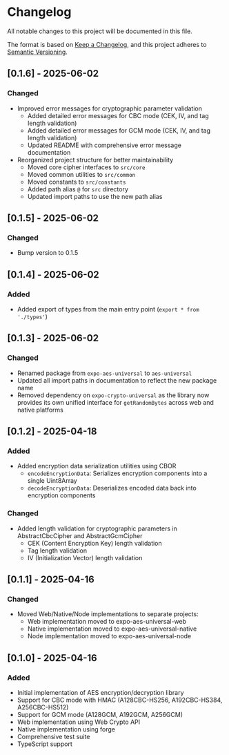 # Changelog

All notable changes to this project will be documented in this file.

The format is based on [Keep a Changelog](https://keepachangelog.com/en/1.0.0/),
and this project adheres to [Semantic Versioning](https://semver.org/spec/v2.0.0.html).

## [0.1.6] - 2025-06-02

### Changed

- Improved error messages for cryptographic parameter validation
  - Added detailed error messages for CBC mode (CEK, IV, and tag length validation)
  - Added detailed error messages for GCM mode (CEK, IV, and tag length validation)
  - Updated README with comprehensive error message documentation
- Reorganized project structure for better maintainability
  - Moved core cipher interfaces to `src/core`
  - Moved common utilities to `src/common`
  - Moved constants to `src/constants`
  - Added path alias `@` for `src` directory
  - Updated import paths to use the new path alias

## [0.1.5] - 2025-06-02

### Changed

- Bump version to 0.1.5

## [0.1.4] - 2025-06-02

### Added

- Added export of types from the main entry point (`export * from './types'`)

## [0.1.3] - 2025-06-02

### Changed

- Renamed package from `expo-aes-universal` to `aes-universal`
- Updated all import paths in documentation to reflect the new package name
- Removed dependency on `expo-crypto-universal` as the library now provides its own unified interface for `getRandomBytes` across web and native platforms

## [0.1.2] - 2025-04-18

### Added

- Added encryption data serialization utilities using CBOR
  - `encodeEncryptionData`: Serializes encryption components into a single Uint8Array
  - `decodeEncryptionData`: Deserializes encoded data back into encryption components

### Changed

- Added length validation for cryptographic parameters in AbstractCbcCipher and AbstractGcmCipher
  - CEK (Content Encryption Key) length validation
  - Tag length validation
  - IV (Initialization Vector) length validation

## [0.1.1] - 2025-04-16

### Changed

- Moved Web/Native/Node implementations to separate projects:
  - Web implementation moved to expo-aes-universal-web
  - Native implementation moved to expo-aes-universal-native
  - Node implementation moved to expo-aes-universal-node

## [0.1.0] - 2025-04-16

### Added

- Initial implementation of AES encryption/decryption library
- Support for CBC mode with HMAC (A128CBC-HS256, A192CBC-HS384, A256CBC-HS512)
- Support for GCM mode (A128GCM, A192GCM, A256GCM)
- Web implementation using Web Crypto API
- Native implementation using forge
- Comprehensive test suite
- TypeScript support
